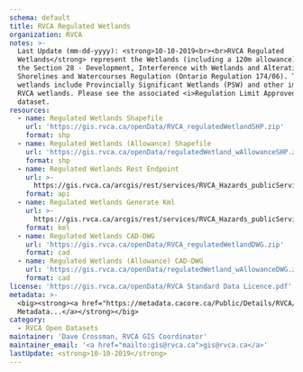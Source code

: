```yaml
---
schema: default
title: RVCA Regulated Wetlands
organization: RVCA
notes: >-
  Last Update (mm-dd-yyyy): <strong>10-10-2019<br><br>RVCA Regulated
  Wetlands</strong> represent the Wetlands (including a 120m allowance) within
  the Section 28 - Development, Interference with Wetlands and Alterations to
  Shorelines and Watercourses Regulation (Ontario Regulation 174/06). These
  wetlands include Provincially Significant Wetlands (PSW) and other important
  RVCA wetlands. Please see the associated <i>Regulation Limit Approved</i>
  dataset.
resources:
  - name: Regulated Wetlands Shapefile
    url: 'https://gis.rvca.ca/openData/RVCA_regulatedWetlandSHP.zip'
    format: shp
  - name: Regulated Wetlands (Allowance) Shapefile
    url: 'https://gis.rvca.ca/openData/regulatedWetland_wAllowanceSHP.zip'
    format: shp
  - name: Regulated Wetlands Rest Endpoint
    url: >-
      https://gis.rvca.ca/arcgis/rest/services/RVCA_Hazards_publicService/MapServer/6
    format: api
  - name: Regulated Wetlands Generate Kml
    url: >-
      https://gis.rvca.ca/arcgis/rest/services/RVCA_Hazards_publicService/MapServer/generateKml
    format: kml
  - name: Regulated Wetlands CAD-DWG
    url: 'https://gis.rvca.ca/openData/RVCA_regulatedWetlandDWG.zip'
    format: cad
  - name: Regulated Wetlands (Allowance) CAD-DWG
    url: 'https://gis.rvca.ca/openData/regulatedWetland_wAllowanceDWG.zip'
    format: cad
license: 'https://gis.rvca.ca/openData/RVCA Standard Data Licence.pdf'
metadata: >-
  <big><strong><a href="https://metadata.cacore.ca/Public/Details/RVCA/id=857">View      
  Metadata...</a></strong></big>
category:
  - RVCA Open Datasets
maintainer: 'Dave Crossman, RVCA GIS Coordinator'
maintainer_email: '<a href="mailto:gis@rvca.ca">gis@rvca.ca</a>'
lastUpdate: <strong>10-10-2019</strong>
---
```

